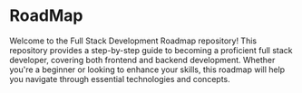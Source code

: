 # RoadMap
Welcome to the Full Stack Development Roadmap repository! This repository provides a step-by-step guide to becoming a proficient full stack developer, covering both frontend and backend development. Whether you're a beginner or looking to enhance your skills, this roadmap will help you navigate through essential technologies and concepts.
